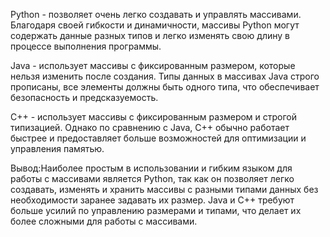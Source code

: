 
Python - позволяет очень легко создавать и управлять массивами. Благодаря своей гибкости и динамичности, массивы Python могут содержать данные разных типов и легко изменять свою длину в процессе выполнения программы.

Java - использует массивы с фиксированным размером, которые нельзя изменить после создания. Типы данных в массивах Java строго прописаны, все элементы должны быть одного типа, что обеспечивает безопасность и предсказуемость.

C++ - использует массивы с фиксированным размером и строгой типизацией. Однако по сравнению с Java, C++ обычно работает быстрее и предоставляет больше возможностей для оптимизации и управления памятью.

Вывод:Наиболее простым в использовании и гибким языком для работы с массивами является Python, так как он позволяет легко создавать, изменять и хранить массивы с разными типами данных без необходимости заранее задавать их размер. Java и C++ требуют больше усилий по управлению размерами и типами, что делает их более сложными для работы с массивами.
